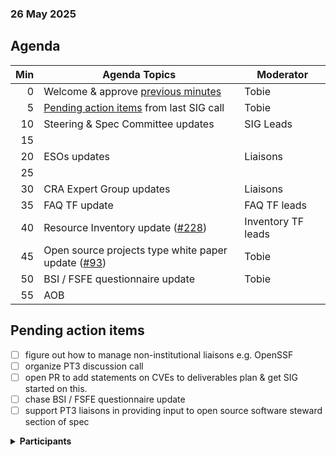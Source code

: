 ###  26 May 2025
##  Agenda
| Min | Agenda Topics | Moderator |
| --: | ----- | --- |
|   0 | Welcome & approve [previous minutes](https://github.com/orcwg/orcwg/pull/94) | Tobie |
|   5 | [Pending action items](#pending-action-items) from last SIG call | Tobie |
|  10 | Steering & Spec Committee updates | SIG Leads |
|  15 | | |
|  20 | ESOs updates | Liaisons |
|  25 | | |
|  30 | CRA Expert Group updates | Liaisons |
|  35 | FAQ TF update | FAQ TF leads |
|  40 | Resource Inventory update ([#228](https://github.com/orcwg/cra-hub/pull/228)) | Inventory TF leads |
|  45 | Open source projects type white paper update ([#93](https://github.com/orcwg/orcwg/pull/93)) | Tobie |
|  50 | BSI / FSFE questionnaire update | Tobie |
|  55 | AOB | |

## Pending action items

- [ ] figure out how to manage non-institutional liaisons e.g. OpenSSF  
- [ ] organize PT3 discussion call  
- [ ] open PR to add statements on CVEs to deliverables plan & get SIG started on this.
- [ ] chase BSI / FSFE questionnaire update
- [ ] support PT3 liaisons in providing input to open source software steward section of spec

<details>
<summary><b>Participants </b></summary>
 
</details>


  
